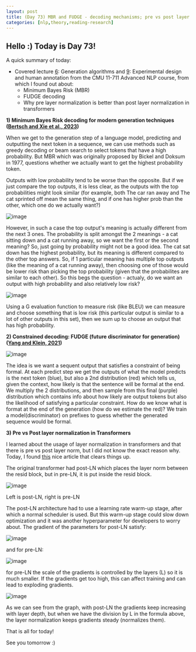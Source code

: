 ```yaml
---
layout: post
title: (Day 73) MBR and FUDGE - decoding mechanisms; pre vs post layer normalization
categories: [nlp,theory,reading-research]
---
```


## Hello :) Today is Day 73!
A quick summary of today:
* Covered lecture [6](https://youtu.be/96MMXDA7F74?list=PL8PYTP1V4I8DZprnWryM4nR8IZl1ZXDjg): Generation algorithms and [9](https://youtu.be/IEFPSsu0Obg?list=PL8PYTP1V4I8DZprnWryM4nR8IZl1ZXDjg): Experimental design and human annotation from the CMU 11-711 Advanced NLP course, from which I found out about:
  * Minimum Bayes Risk (MBR)
  * FUDGE decoding
  * Why pre layer normalization is better than post layer normalization in transformers

**1) Minimum Bayes Risk decoding for modern generation techniques ([Bertsch and Xie et al., 2023](https://arxiv.org/pdf/2310.01387.pdf))**

When we get to the generation step of a language model, predicting and outputting the next token in a sequence, we can use methods such as greedy decoding or beam search to select tokens that have a high probability. But MBR which was originally proposed by Bickel and Doksum in 1977, questions whether we actually want to get the highest probability token. 

Outputs with low probability tend to be worse than the opposite. But if we just compare the top outputs, it is less clear, as the outputs with the top probabilities might look similar (for example, both The car ran away and The cat sprinted off mean the same thing, and if one has higher prob than the other, which one do we actually want?) 

![image](https://github.com/user-attachments/assets/4a172b45-7b19-4583-8544-3e1c895ca9e6)

However, in such a case the top output's meaning is actually different from the next 3 ones. The probability is split amongst the 2 meanings - a cat sitting down and a cat running away, so we want the first or the second meaning? So, just going by probability might not be a good idea. The cat sat down has the highest probability, but its meaning is different compared to the other top answers. So, if 1 particular meaning has multiple top outputs (like the meaning of a cat running away), then choosing one of those would be lower risk than picking the top probability (given that the probabilites are similar to each other). So this begs the question - actualy, do we want an output with high probability and also relatively low risk?

![image](https://github.com/user-attachments/assets/9f3d3078-8bee-49ad-aef2-2852830de1ab)

Using a G evaluation function to measure risk (like BLEU) we can measure and choose something that is low risk (this particular output is similar to a lot of other outputs in this set), then we sum up to choose an output that has high probability. 

**2) Constrained decoding: FUDGE (future discriminator for generation) ([Yang and Klein, 2021](https://arxiv.org/pdf/2104.05218.pdf))**

![image](https://github.com/user-attachments/assets/f5ce581a-2111-456f-9688-15838a01479f)

The idea is we want a sequent output that satisfies a constraint of being formal. At each predict step we get the outputs of what the model predicts is the next token (blue), but also a 2nd distribution (red) which tells us, given the context, how likely is that the sentence will be formal at the end. We multiply the 2 distributions, and then sample from this final (purple) distribution which contains info about how likely are output tokens but also the likelihood of satisfying a particular constraint. How do we know what is format at the end of the generation (how do we estimate the red)? We train a model(discriminator) on prefixes to guess whether the generated sequence would be formal. 

**3) Pre vs Post layer normalization in Transformers**

I learned about the usage of layer normalization in transformers and that there is pre vs post layer norm, but I did not know the exact reason why. Today, I found [this](https://sh-tsang.medium.com/review-pre-ln-transformer-on-layer-normalization-in-the-transformer-architecture-b6c91a89e9ab) nice article that clears things up.

The original transformer had post-LN which places the layer norm between the resid block, but in pre-LN, it is put inside the resid block.

![image](https://github.com/user-attachments/assets/6a6735d8-efc2-4541-8eaa-984edd773810)

Left is post-LN, right is pre-LN

The post-LN architecture had to use a learning rate warm-up stage, after which a normal scheduler is used. But this warm-up stage could slow down optimization and it was another hyperparameter for developers to worry about.
The gradient of the parameters for post-LN satisfy:

![image](https://github.com/user-attachments/assets/8bb6acf9-6539-4ec2-a434-d27c7fa3decb)

and for pre-LN:

![image](https://github.com/user-attachments/assets/80ec6234-3a60-4ce2-805a-1c60ce7ef68b)

for pre-LN the scale of the gradients is controlled by the layers (L) so it is much smaller. If the gradients get too high, this can affect training and can lead to exploding gradients.

![image](https://github.com/user-attachments/assets/a22dacf3-ceb9-4d5d-aef4-d695701374e5)

As we can see from the graph, with post-LN the gradients keep increasing with layer depth, but when we have the division by L in the formula above, the layer normalization keeps gradients steady (normalizes them). 


That is all for today!

See you tomorrow :)

